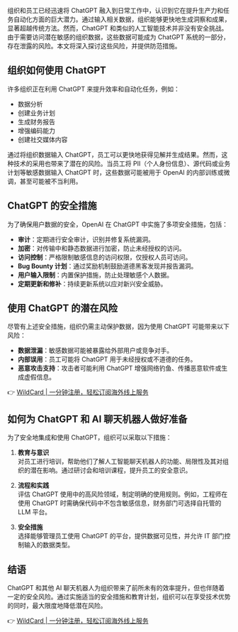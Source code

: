 组织和员工已经迅速将 ChatGPT 融入到日常工作中，认识到它在提升生产力和任务自动化方面的巨大潜力。通过输入相关数据，组织能够更快地生成洞察和成果，显著超越传统方法。然而，ChatGPT 和类似的人工智能技术并非没有安全挑战。由于需要访问潜在敏感的组织数据，这些数据可能成为 ChatGPT 系统的一部分，存在泄露的风险。本文将深入探讨这些风险，并提供防范措施。

## 组织如何使用 ChatGPT

许多组织正在利用 ChatGPT 来提升效率和自动化任务，例如：

- 数据分析
- 创建业务计划
- 生成财务报告
- 增强编码能力
- 创建社交媒体内容

通过将组织数据输入 ChatGPT，员工可以更快地获得见解并生成结果。然而，这种技术的采用也带来了潜在的风险。当员工将 PII（个人身份信息）、源代码或业务计划等敏感数据输入 ChatGPT 时，这些数据可能被用于 OpenAI 的内部训练或微调，甚至可能被不当利用。

## ChatGPT 的安全措施

为了确保用户数据的安全，OpenAI 在 ChatGPT 中实施了多项安全措施，包括：

- **审计**：定期进行安全审计，识别并修复系统漏洞。
- **加密**：对传输中和静态数据进行加密，防止未经授权的访问。
- **访问控制**：严格限制敏感信息的访问权限，仅授权人员可访问。
- **Bug Bounty 计划**：通过奖励机制鼓励道德黑客发现并报告漏洞。
- **用户输入限制**：内置保护措施，防止处理敏感个人数据。
- **定期更新和修补**：持续更新系统以应对新兴安全威胁。

## 使用 ChatGPT 的潜在风险

尽管有上述安全措施，组织仍需主动保护数据，因为使用 ChatGPT 可能带来以下风险：

- **数据泄漏**：敏感数据可能被暴露给外部用户或竞争对手。
- **内部误用**：员工可能将 ChatGPT 用于未经授权或不道德的任务。
- **恶意攻击支持**：攻击者可能利用 ChatGPT 增强网络钓鱼、传播恶意软件或生成虚假信息。

👉 [WildCard | 一分钟注册，轻松订阅海外线上服务](https://bit.ly/bewildcard)

## 如何为 ChatGPT 和 AI 聊天机器人做好准备

为了安全地集成和使用 ChatGPT，组织可以采取以下措施：

1. **教育与意识**  
   对员工进行培训，帮助他们了解人工智能聊天机器人的功能、局限性及其对组织的潜在影响。通过研讨会和培训课程，提升员工的安全意识。

2. **流程和实践**  
   评估 ChatGPT 使用中的高风险领域，制定明确的使用规则。例如，工程师在使用 ChatGPT 时需确保代码中不包含敏感信息，财务部门可选择自托管的 LLM 平台。

3. **安全措施**  
   选择能够管理员工使用 ChatGPT 的平台，提供数据可见性，并允许 IT 部门控制输入的数据类型。

## 结语

ChatGPT 和其他 AI 聊天机器人为组织带来了前所未有的效率提升，但也伴随着一定的安全风险。通过实施适当的安全措施和教育计划，组织可以在享受技术优势的同时，最大限度地降低潜在风险。

👉 [WildCard | 一分钟注册，轻松订阅海外线上服务](https://bit.ly/bewildcard)